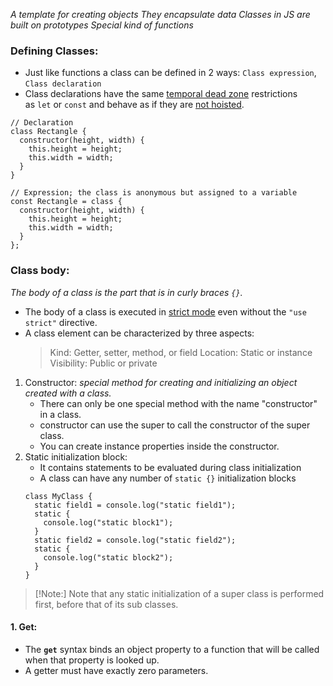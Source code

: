 *A template for creating objects*
*They encapsulate data*
*Classes in JS are built on prototypes*
*Special kind of functions*

### Defining Classes:
- Just like functions a class can be defined in 2 ways: `Class expression`, `Class declaration`
- Class declarations have the same [temporal dead zone](https://developer.mozilla.org/en-US/docs/Web/JavaScript/Reference/Statements/let#temporal_dead_zone_tdz) restrictions as `let` or `const` and behave as if they are [not hoisted](https://developer.mozilla.org/en-US/docs/Web/JavaScript/Guide/Using_classes#class_declaration_hoisting).
```
// Declaration
class Rectangle {
  constructor(height, width) {
    this.height = height;
    this.width = width;
  }
}

// Expression; the class is anonymous but assigned to a variable
const Rectangle = class {
  constructor(height, width) {
    this.height = height;
    this.width = width;
  }
};
```

### Class body:
*The body of a class is the part that is in curly braces `{}`.*
- The body of a class is executed in [strict mode](https://developer.mozilla.org/en-US/docs/Web/JavaScript/Reference/Strict_mode) even without the `"use strict"` directive.
- A class element can be characterized by three aspects:
	>Kind: Getter, setter, method, or field
	>Location: Static or instance
	>Visibility: Public or private

1. Constructor: 
   *special method for creating and initializing an object created with a class.*
   - There can only be one special method with the name "constructor" in a class.
   - constructor can use the super to call the constructor of the super class.
   - You can create instance properties inside the constructor.
2. Static initialization block:
   - It contains statements to be evaluated during class initialization
   - A class can have any number of `static {}` initialization blocks
	```
	class MyClass {
	  static field1 = console.log("static field1");
	  static {
	    console.log("static block1");
	  }
	  static field2 = console.log("static field2");
	  static {
	    console.log("static block2");
	  }
	}
	```

> [!Note:]
> Note that any static initialization of a super class is performed first, before that of its sub classes.
> 	

#### 1. Get:
- The **`get`** syntax binds an object property to a function that will be called when that property is looked up.
- A getter must have exactly zero parameters.